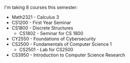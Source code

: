 I'm taking 8 courses this semester:
- Math2321 - Calculus 3
- CS1200 - First Year Seminar
- CS1800 - Discrete Structures
  - CS1802 - Seminar for CS 1800 
- CY2550 - Foundations of Cybersecurity
- CS2500 - Fundamentals of Computer Science 1
  - CS2501 - Lab for CS2500  
- CS3950 - Introduction to Computer Science Research
